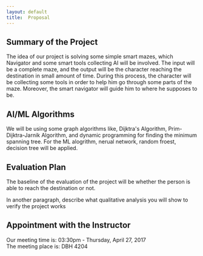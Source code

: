 ```yaml
---
layout: default
title:  Proposal
---
```


## Summary of the Project

The idea of our project is solving some simple smart mazes, which Navigator and some smart tools collecting AI will be involved. The input will be a complete maze, and the output will be the character reaching the destination in small amount of time. During this process, the character will be collecting some tools in order to help him go through some parts of the maze. Moreover, the smart navigator will guide him to where he supposes to be.

## AI/ML Algorithms

We will be using some graph algorithms like, Dijktra's Algorithm, Prim-Dijktra-Jarnik Algorithm, and dynamic programming for finding the minimum spanning tree. For the ML alogrithm, nerual network, random froest, decision tree will be applied.

## Evaluation Plan

The baseline of the evaluation of the project will be whether the person is able to reach the destination or not.

In another paragraph, describe what qualitative analysis you will show to verify the project works

## Appointment with the Instructor

Our meeting time is: 03:30pm - Thursday, April 27, 2017  
The meeting place is: DBH 4204
